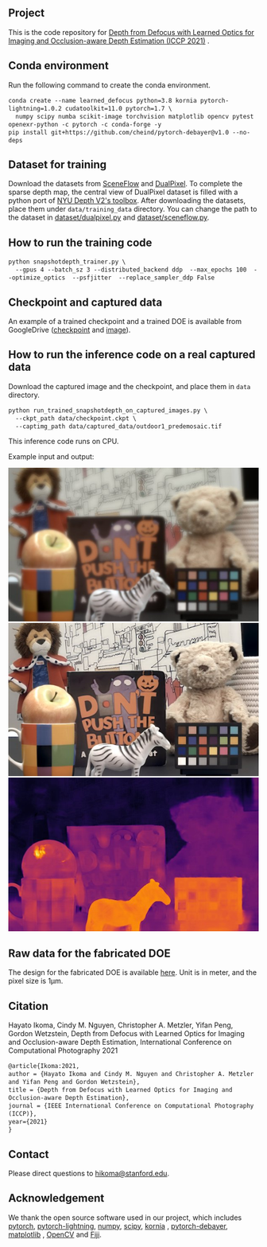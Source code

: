 ## Project

This is the code repository
for [Depth from Defocus with Learned Optics for Imaging and Occlusion-aware Depth Estimation (ICCP 2021)](http://www.computationalimaging.org/publications/deepopticsdfd/)
.

## Conda environment

Run the following command to create the conda environment.

```shell
conda create --name learned_defocus python=3.8 kornia pytorch-lightning=1.0.2 cudatoolkit=11.0 pytorch=1.7 \
  numpy scipy numba scikit-image torchvision matplotlib opencv pytest openexr-python -c pytorch -c conda-forge -y
pip install git+https://github.com/cheind/pytorch-debayer@v1.0 --no-deps
```

## Dataset for training

Download the datasets
from [SceneFlow](https://lmb.informatik.uni-freiburg.de/resources/datasets/SceneFlowDatasets.en.html)
and [DualPixel](https://github.com/google-research/google-research/blob/master/dual_pixels/README.md). To complete the
sparse depth map, the central view of DualPixel dataset is filled
with a python port of [NYU Depth V2's toolbox](https://cs.nyu.edu/~silberman/datasets/nyu_depth_v2.html). After downloading the datasets,
place them under `data/training_data` directory. You can change the path to the dataset
in [dataset/dualpixel.py](dataset/dualpixel.py) and [dataset/sceneflow.py](dataset/sceneflow.py).

## How to run the training code

```shell
python snapshotdepth_trainer.py \
  --gpus 4 --batch_sz 3 --distributed_backend ddp  --max_epochs 100  --optimize_optics  --psfjitter  --replace_sampler_ddp False
```

## Checkpoint and captured data

An example of a trained checkpoint and a trained DOE is available from
GoogleDrive ([checkpoint](https://drive.google.com/file/d/1ZdenyEUhFq497QKQLI0VgIXYfLkMI778/view?usp=sharing)
and [image](https://drive.google.com/file/d/1rW6TspPHvpJSGFvxF4eP_gxroLy7Ico7/view?usp=sharing)).

## How to run the inference code on a real captured data

Download the captured image and the checkpoint, and place them in `data` directory.

```shell
python run_trained_snapshotdepth_on_captured_images.py \
  --ckpt_path data/checkpoint.ckpt \
  --captimg_path data/captured_data/outdoor1_predemosaic.tif 
```

This inference code runs on CPU.

Example input and output:

![Example input](result/indoor1_captimg.jpg)
![Example estimated image](result/indoor1_estimg.jpg)
![Example estimated depth](result/indoor1_estdepthmap.jpg)

## Raw data for the fabricated DOE

The design for the fabricated DOE is
available [here](https://drive.google.com/file/d/1kQtJn0rgH26193gOLoTiOfz8EKXZLIn4/view?usp=sharing). Unit is in meter,
and the pixel size is 1&mu;m.

## Citation

Hayato Ikoma, Cindy M. Nguyen, Christopher A. Metzler, Yifan Peng, Gordon Wetzstein, Depth from Defocus with Learned
Optics for Imaging and Occlusion-aware Depth Estimation, International Conference on Computational Photography 2021

```
@article{Ikoma:2021,
author = {Hayato Ikoma and Cindy M. Nguyen and Christopher A. Metzler and Yifan Peng and Gordon Wetzstein},
title = {Depth from Defocus with Learned Optics for Imaging and Occlusion-aware Depth Estimation},
journal = {IEEE International Conference on Computational Photography (ICCP)},
year={2021}
}
```

## Contact
Please direct questions to [hikoma@stanford.edu](hikoma@stanford.edu).

## Acknowledgement

We thank the open source software used in our project, which includes [pytorch](https://github.com/pytorch/pytorch),
[pytorch-lightning](https://github.com/PyTorchLightning/pytorch-lightning), [numpy](https://github.com/numpy/numpy),
[scipy](https://github.com/scipy/scipy), [kornia](https://github.com/kornia/kornia)
, [pytorch-debayer](https://github.com/cheind/pytorch-debayer), [matplotlib](https://github.com/matplotlib/matplotlib)
, [OpenCV](https://opencv.org/) and [Fiji](https://github.com/fiji/fiji).